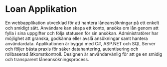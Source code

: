 
# Loan Applikation
En webbapplikation utvecklad för att hantera låneansökningar på ett enkelt och smidigt sätt. Användare kan skapa ett konto, ansöka om lån genom att fylla i sina uppgifter och följa statusen för sin ansökan. Administratörer har möjlighet att granska, godkänna eller avslå ansökningar samt hantera användardata. Applikationen är byggd med C#, ASP.NET och SQL Server och följer bästa praxis för säker datahantering, autentisering och rollbaserad åtkomstkontroll. Designen är användarvänlig för att ge en smidig och transparent låneansökningsprocess.
